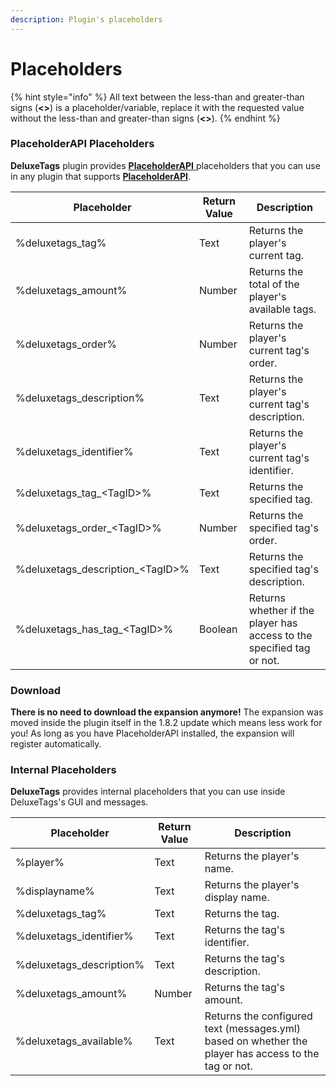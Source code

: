 ```yaml
---
description: Plugin's placeholders
---
```


# Placeholders

{% hint style="info" %}
All text between the less-than and greater-than signs (**<>**) is a placeholder/variable, replace it with the requested value without the less-than and greater-than signs (**<>**).
{% endhint %}

### PlaceholderAPI Placeholders

**DeluxeTags** plugin provides [**PlaceholderAPI** ](https://www.spigotmc.org/resources/6245/)placeholders that you can use in any plugin that supports [**PlaceholderAPI**](https://www.spigotmc.org/resources/6245/).

| Placeholder                         | Return Value | Description                                                           |
| ----------------------------------- | ------------ | --------------------------------------------------------------------- |
| %deluxetags\_tag%                   | Text         | Returns the player's current tag.                                     |
| %deluxetags\_amount%                | Number       | Returns the total of the player's available tags.                     |
| %deluxetags\_order%                 | Number       | Returns the player's current tag's order.                             |
| %deluxetags\_description%           | Text         | Returns the player's current tag's description.                       |
| %deluxetags\_identifier%            | Text         | Returns the player's current tag's identifier.                        |
| %deluxetags\_tag\_\<TagID>%         | Text         | Returns the specified tag.                                            |
| %deluxetags\_order\_\<TagID>%       | Number       | Returns the specified tag's order.                                    |
| %deluxetags\_description\_\<TagID>% | Text         | Returns the specified tag's description.                              |
| %deluxetags\_has\_tag\_\<TagID>%    | Boolean      | Returns whether if the player has access to the specified tag or not. |

### **Download**

**There is no need to download the expansion anymore!** The expansion was moved inside the plugin itself in the 1.8.2 update which means less work for you! As long as you have PlaceholderAPI installed, the expansion will register automatically.

### **Internal Placeholders**

**DeluxeTags** provides internal placeholders that you can use inside DeluxeTags's GUI and messages.

| Placeholder               | Return Value | Description                                                                                          |
| ------------------------- | ------------ | ---------------------------------------------------------------------------------------------------- |
| %player%                  | Text         | Returns the player's name.                                                                           |
| %displayname%             | Text         | Returns the player's display name.                                                                   |
| %deluxetags\_tag%         | Text         | Returns the tag.                                                                                     |
| %deluxetags\_identifier%  | Text         | Returns the tag's identifier.                                                                        |
| %deluxetags\_description% | Text         | Returns the tag's description.                                                                       |
| %deluxetags\_amount%      | Number       | Returns the tag's amount.                                                                            |
| %deluxetags\_available%   | Text         | Returns the configured text (messages.yml) based on whether the player has access to the tag or not. |
